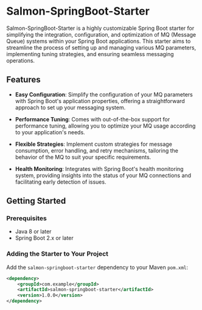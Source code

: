 # Salmon-SpringBoot-Starter

Salmon-SpringBoot-Starter is a highly customizable Spring Boot starter for simplifying the integration, configuration, and optimization of MQ (Message Queue) systems within your Spring Boot applications. This starter aims to streamline the process of setting up and managing various MQ parameters, implementing tuning strategies, and ensuring seamless messaging operations.

## Features

- **Easy Configuration**: Simplify the configuration of your MQ parameters with Spring Boot's application properties, offering a straightforward approach to set up your messaging system.

- **Performance Tuning**: Comes with out-of-the-box support for performance tuning, allowing you to optimize your MQ usage according to your application's needs.

- **Flexible Strategies**: Implement custom strategies for message consumption, error handling, and retry mechanisms, tailoring the behavior of the MQ to suit your specific requirements.

- **Health Monitoring**: Integrates with Spring Boot's health monitoring system, providing insights into the status of your MQ connections and facilitating early detection of issues.

## Getting Started

### Prerequisites

- Java 8 or later
- Spring Boot 2.x or later

### Adding the Starter to Your Project

Add the `salmon-springboot-starter` dependency to your Maven `pom.xml`:

```xml
<dependency>
    <groupId>com.example</groupId>
    <artifactId>salmon-springboot-starter</artifactId>
    <version>1.0.0</version>
</dependency>
